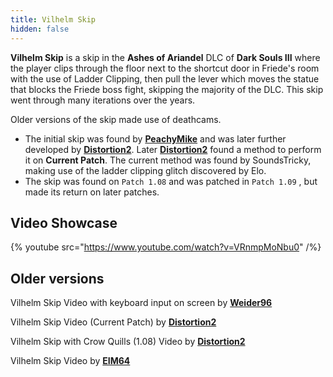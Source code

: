 ```yaml
---
title: Vilhelm Skip
hidden: false
---
```

**Vilhelm Skip** is a skip in the **Ashes of Ariandel** DLC of **Dark Souls III** where the player clips through the floor next to the shortcut door in Friede's room with the use of Ladder Clipping, then pull the lever which moves the statue that blocks the Friede boss fight, skipping the majority of the DLC. This skip went through many iterations over the years.

Older versions of the skip made use of deathcams.

- The initial skip was found by [**PeachyMike**](//youtube.com/channel/UCr2ZxaDmvfzIOr_5PE20EEA) and was later further developed by [**Distortion2**](//twitch.tv/distortion2). Later [**Distortion2**](//twitch.tv/distortion2) found a method to perform it on **Current Patch**. The current method was found by SoundsTricky, making use of the ladder clipping glitch discovered by Elo.
- The skip was found on `Patch 1.08` and was patched in `Patch 1.09` , but made its return on later patches.

## Video Showcase

{% youtube src="https://www.youtube.com/watch?v=VRnmpMoNbu0" /%}

## Older versions

Vilhelm Skip Video with keyboard input on screen by [**Weider96**](//youtube.com/watch?v=TGhvdIHCGAU)

Vilhelm Skip Video (Current Patch) by [**Distortion2**](//youtube.com/watch?v=3m9xXb42VXo)

Vilhelm Skip with Crow Quills (1.08) Video by [**Distortion2**](//youtube.com/watch?v=N7uHC6fHwvw)

Vilhelm Skip Video by [**EIM64**](//youtube.com/watch?v=pjyW8mKEClY)
